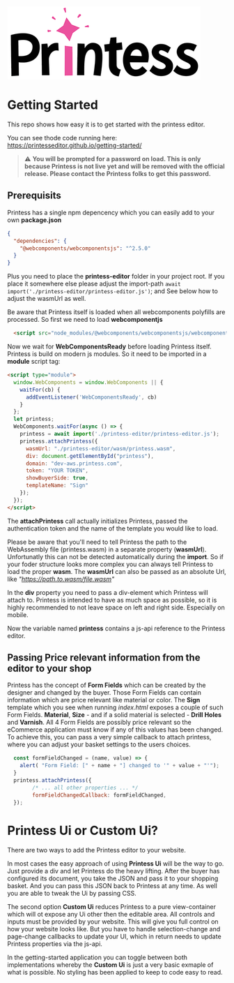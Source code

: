 ![Printess Logo](PrintessLogoS.png)

# Getting Started

This repo shows how easy it is to get started with the printess editor. 

You can see thode code running here:
<https://printesseditor.github.io/getting-started/>

> :warning: **You will be prompted for a password on load. This is only because Printess is not live yet and will be removed with the official release. Please contact the Printess folks to get this password.**

## Prerequisits

Printess has a single npm depencency which you can easily add to your own **package.json**

```JSON
{
  "dependencies": {
    "@webcomponents/webcomponentsjs": "^2.5.0"
  }
}
```
Plus you need to place the **printess-editor** folder in your project root. If you place it somewhere else please adjust the import-path `await import('./printess-editor/printess-editor.js')`; and See below how to adjust the wasmUrl as well. 

Be aware that Printess itself is loaded when all webcomponents polyfills are processed. So first we need to load **webcomponentjs**

```html
  <script src="node_modules/@webcomponents/webcomponentsjs/webcomponents-loader.js" defer></script>
```

Now we wait for **WebComponentsReady** before loading Printess itself. Printess is build on modern js modules. So it need to be imported in a **module** script tag:

```html
<script type="module">
  window.WebComponents = window.WebComponents || {
    waitFor(cb) {
      addEventListener('WebComponentsReady', cb)
    }
  };
  let printess;
  WebComponents.waitFor(async () => {
    printess = await import('./printess-editor/printess-editor.js');
    printess.attachPrintess({
      wasmUrl: "./printess-editor/wasm/printess.wasm",
      div: document.getElementById("printess"),
      domain: "dev-aws.printess.com",
      token: "YOUR TOKEN",
      showBuyerSide: true, 
      templateName: "Sign"
    });
  });
</script>
```
The **attachPrintess** call actually initializes Printess, passed the authentication token and the name of the template you would like to load.

Please be aware that you'll need to tell Printess the path to the WebAssembly file (printess.wasm) in a separate property (**wasmUrl**). Unfortunatly this can not be detected automatically during the **import**. So if your foder structure looks more complex you can always tell Printess to load the proper **wasm**. The **wasmUrl** can also be passed as an absolute Url, like *"https://path.to.wasm/file.wasm"*

In the **div** property you need to pass a div-element which Printess will attach to. 
Printess is intended to have as much space as possible, so it is highly recommended to not leave space on left and right side. Especially on mobile. 

Now the variable named **printess** contains a js-api reference to the Printess editor.  

## Passing Price relevant information from the editor to your shop
Printess has the concept of **Form Fields** which can be created by the designer and changed by the buyer. Those Form Fields can contain information which are price relevant like material or color. The **Sign** template which you see when running *index.html* exposes a couple of such Form Fields. **Material**, **Size** - and if a solid material is selected - **Drill Holes** and **Varnish**. All 4 Form Fields are possibly price relevant so the eCommerce application must know if any of this values has been changed. To achieve this, you can pass a very simple callback to attach printess, where you can adjust your basket settings to the users choices.

```js
  const formFieldChanged = (name, value) => {
    alert( "Form Field: [" + name + "] changed to '" + value + "'");
  }
  printess.attachPrintess({
        /* ... all other properties ... */
        formFieldChangedCallback: formFieldChanged,
  });
```

# Printess Ui or Custom Ui?

There are two ways to add the Printess editor to your website.

In most cases the easy approach of using **Printess Ui** will be the way to go. Just provide a div and let Printess do the heavy lifting. After the buyer has configured its document, you take the JSON and pass it to your shopping basket. And you can pass this JSON back to Printess at any time. As well you are able to tweak the Ui by passing CSS. 

The second option **Custom Ui** reduces Printess to a pure view-container which will ot expose any Ui other then the editable area. All controls and inputs must be provided by your website. This will give you full control on how your website looks like. But you have to handle selection-change and page-change callbacks to update your UI, which in return needs to update Printess properties via the js-api.

In the getting-started application you can toggle between both implementations whereby the **Custom Ui** is just a very basic exmaple of what is possible. No styling has been applied to keep to code easy to read. 



